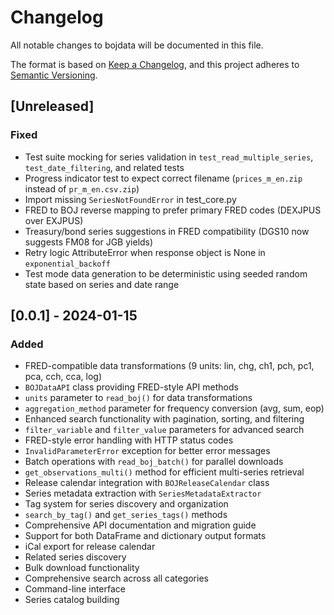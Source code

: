# Changelog

All notable changes to bojdata will be documented in this file.

The format is based on [Keep a Changelog](https://keepachangelog.com/en/1.0.0/),
and this project adheres to [Semantic Versioning](https://semver.org/spec/v2.0.0.html).

## [Unreleased]

### Fixed
- Test suite mocking for series validation in `test_read_multiple_series`, `test_date_filtering`, and related tests
- Progress indicator test to expect correct filename (`prices_m_en.zip` instead of `pr_m_en.csv.zip`)
- Import missing `SeriesNotFoundError` in test_core.py
- FRED to BOJ reverse mapping to prefer primary FRED codes (DEXJPUS over EXJPUS)
- Treasury/bond series suggestions in FRED compatibility (DGS10 now suggests FM08 for JGB yields)
- Retry logic AttributeError when response object is None in `exponential_backoff`
- Test mode data generation to be deterministic using seeded random state based on series and date range

## [0.0.1] - 2024-01-15

### Added
- FRED-compatible data transformations (9 units: lin, chg, ch1, pch, pc1, pca, cch, cca, log)
- `BOJDataAPI` class providing FRED-style API methods
- `units` parameter to `read_boj()` for data transformations
- `aggregation_method` parameter for frequency conversion (avg, sum, eop)
- Enhanced search functionality with pagination, sorting, and filtering
- `filter_variable` and `filter_value` parameters for advanced search
- FRED-style error handling with HTTP status codes
- `InvalidParameterError` exception for better error messages
- Batch operations with `read_boj_batch()` for parallel downloads
- `get_observations_multi()` method for efficient multi-series retrieval
- Release calendar integration with `BOJReleaseCalendar` class
- Series metadata extraction with `SeriesMetadataExtractor`
- Tag system for series discovery and organization
- `search_by_tag()` and `get_series_tags()` methods
- Comprehensive API documentation and migration guide
- Support for both DataFrame and dictionary output formats
- iCal export for release calendar
- Related series discovery
- Bulk download functionality
- Comprehensive search across all categories
- Command-line interface
- Series catalog building
